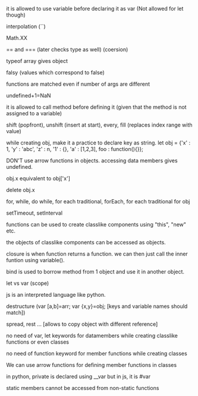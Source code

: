 it is allowed to use variable before declaring it as var (Not allowed for let though)

interpolation (``)

Math.XX

== and === (later checks type as well) (coersion)

typeof array gives object

falsy (values which correspond to false)

functions are matched even if number of args are different

undefined+1=NaN

it is allowed to call method before defining it (given that the method is not assigned to a variable)

shift (popfront), unshift (insert at start), every, fill (replaces index range with value)

while creating obj, make it a practice to declare key as string. let obj = {'x' : 1, 'y' : 'abc', 'z' : n, '1' : {}, 'a' : [1,2,3], foo : function(){}};

DON'T use arrow functions in objects. accessing data members gives undefined.

obj.x equivalent to obj['x']

delete obj.x

for, while, do while, for each traditional, forEach, for each traditional for obj

setTimeout, setInterval

functions can be used to create classlike components using "this", "new" etc.

the objects of classlike components can be accessed as objects.

closure is when function returns a function. we can then just call the inner funtion using variable().

bind is used to borrow method from 1 object and use it in another object.

let vs var (scope)

js is an interpreted language like python.

destructure (var [a,b]=arr; var {x,y}=obj; [keys and variable names should match])

spread, rest ... [allows to copy object with different reference]

no need of var, let keywords for datamembers while creating classlike functions or even classes

no need of function keyword for member functions while creating classes

We can use arrow functions for defining member functions in classes

in python, private is declared using __var but in js, it is #var

static members cannot be accessed from non-static functions